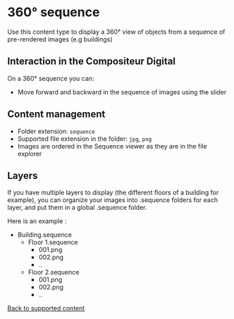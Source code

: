 # 360° sequence

Use this content type to display a 360° view of objects from a sequence of pre-rendered images (e.g buildings)

## Interaction in the Compositeur Digital

On a 360° sequence you can:

- Move forward and backward in the sequence of images using the slider

## Content management

- Folder extension: `sequence`
- Supported file extension in the folder: `jpg`, `png`
- Images are ordered in the Sequence viewer as they are in the file explorer

## Layers

If you have multiple layers to display (the different floors of a building for example), you can organize your images into .sequence folders for each layer, and put them in a global .sequence folder. 

Here is an example : 
- Building.sequence
  - Floor 1.sequence
    - 001.png
    - 002.png
    - ..
  - Floor 2.sequence
    - 001.png
    - 002.png
    - ..


[Back to supported content](content_types.md)
